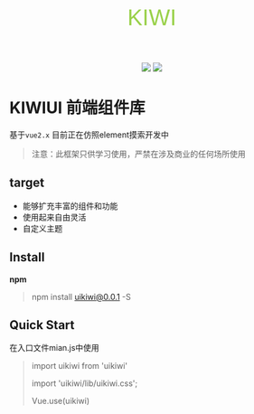 <p align="center" 
  style="
  line-height: 80px;
  font-size: 40px;
  font-family: 'Franklin Gothic Medium', 'Arial Narrow', Arial, sans-serif;
  color: #9AD14B;">
  KIWI
</p>

<p align="center">
  <a>
    <img src="https://img.shields.io/badge/npm-0.0.1-green">
  </a>
  <a>
    <img src="https://img.shields.io/badge/coverage-10%25-blue">
  </a>
</p>

# KIWIUI 前端组件库

基于`vue2.x` 目前正在仿照element摸索开发中

> 注意：此框架只供学习使用，严禁在涉及商业的任何场所使用
  
## target
  + 能够扩充丰富的组件和功能
  + 使用起来自由灵活
  + 自定义主题

## Install
**npm**

> npm install uikiwi@0.0.1 -S

## Quick Start
在入口文件mian.js中使用
> import uikiwi from 'uikiwi'
> 
> import 'uikiwi/lib/uikiwi.css';
> 
> Vue.use(uikiwi)



